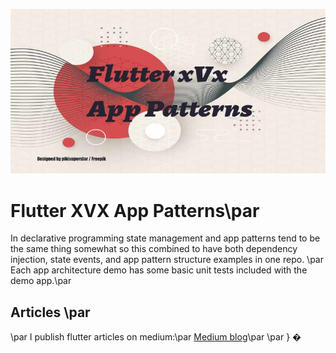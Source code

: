  ![image-header](./media/image-header.jpg)
 
# Flutter XVX App Patterns\par
In declarative programming state management and app patterns tend to be the same thing somewhat so this combined to have both dependency injection, state events, and app pattern structure examples in one repo. \par
Each app architecture demo has some basic unit tests included with the demo app.\par
## Articles \par
\par
I publish flutter articles on medium:\par
[Medium blog](https://fredgrott.medium.com)\par
\par
}
�

